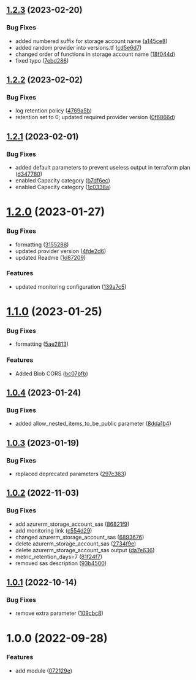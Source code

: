 ## [1.2.3](https://github.com/data-platform-hq/terraform-azurerm-storage-account/compare/v1.2.2...v1.2.3) (2023-02-20)


### Bug Fixes

* added numbered suffix for storage account name ([a145ce8](https://github.com/data-platform-hq/terraform-azurerm-storage-account/commit/a145ce889351d9d0c6aa9639eb0dfe3a0607354e))
* added random provider into versions.tf ([cd5e6d7](https://github.com/data-platform-hq/terraform-azurerm-storage-account/commit/cd5e6d746ba2291e7558265932d1a05ceaaa20ff))
* changed order of functions in storage account name ([18f044d](https://github.com/data-platform-hq/terraform-azurerm-storage-account/commit/18f044d1ddaad1e0fd2a8bbc57ba53718d185a48))
* fixed typo ([7ebd286](https://github.com/data-platform-hq/terraform-azurerm-storage-account/commit/7ebd2864cd0b58858a5736f8e2e30affce2bbeaf))

## [1.2.2](https://github.com/data-platform-hq/terraform-azurerm-storage-account/compare/v1.2.1...v1.2.2) (2023-02-02)


### Bug Fixes

* log retention policy ([4769a5b](https://github.com/data-platform-hq/terraform-azurerm-storage-account/commit/4769a5ba298e23ba5579fc7e36fbf14f290c9b3d))
* retention set to 0; updated required provider version ([0f6866d](https://github.com/data-platform-hq/terraform-azurerm-storage-account/commit/0f6866d5c27bd76060f381d4c682f3524e97fd7b))

## [1.2.1](https://github.com/data-platform-hq/terraform-azurerm-storage-account/compare/v1.2.0...v1.2.1) (2023-02-01)


### Bug Fixes

* added default parameters to prevent useless output in terraform plan ([d347780](https://github.com/data-platform-hq/terraform-azurerm-storage-account/commit/d347780954a0ed7cc0f2004f014aaae5a394fdc4))
* enabled Capacity category ([b7df6ec](https://github.com/data-platform-hq/terraform-azurerm-storage-account/commit/b7df6ec88c6d8318ad63c073ff05646b1309467b))
* enabled Capacity category ([1c0338a](https://github.com/data-platform-hq/terraform-azurerm-storage-account/commit/1c0338aed11f4dcca047a291acd073005d8f343e))

# [1.2.0](https://github.com/data-platform-hq/terraform-azurerm-storage-account/compare/v1.1.0...v1.2.0) (2023-01-27)


### Bug Fixes

* formatting ([3155288](https://github.com/data-platform-hq/terraform-azurerm-storage-account/commit/31552887f4c87ea135cb2bd4091ece637668afee))
* updated provider version ([4fde2d6](https://github.com/data-platform-hq/terraform-azurerm-storage-account/commit/4fde2d6d5e52d96efd60dfeba42d3e4b90d07d06))
* updated Readme ([1d87209](https://github.com/data-platform-hq/terraform-azurerm-storage-account/commit/1d87209abf67c02ce51bffdb1609a711bc499800))


### Features

* updated monitoring configuration ([139a7c5](https://github.com/data-platform-hq/terraform-azurerm-storage-account/commit/139a7c5d209afb4f5a81a6bc00e278df2dae1634))

# [1.1.0](https://github.com/data-platform-hq/terraform-azurerm-storage-account/compare/v1.0.4...v1.1.0) (2023-01-25)


### Bug Fixes

* formatting ([5ae2813](https://github.com/data-platform-hq/terraform-azurerm-storage-account/commit/5ae281350ed4ed4c4c097979cd6760cad1dfc4bd))


### Features

* Added Blob CORS ([bc07bfb](https://github.com/data-platform-hq/terraform-azurerm-storage-account/commit/bc07bfb4b87e314c2fde48cdadef232dfae2736d))

## [1.0.4](https://github.com/data-platform-hq/terraform-azurerm-storage-account/compare/v1.0.3...v1.0.4) (2023-01-24)


### Bug Fixes

* added allow_nested_items_to_be_public parameter ([8dda1b4](https://github.com/data-platform-hq/terraform-azurerm-storage-account/commit/8dda1b4d06400f9ba09d6a388933da5e8fd03205))

## [1.0.3](https://github.com/data-platform-hq/terraform-azurerm-storage-account/compare/v1.0.2...v1.0.3) (2023-01-19)


### Bug Fixes

* replaced deprecated parameters ([297c363](https://github.com/data-platform-hq/terraform-azurerm-storage-account/commit/297c3634cf993afb6a8179ed42f3d7d511b77431))

## [1.0.2](https://github.com/data-platform-hq/terraform-azurerm-storage-account/compare/v1.0.1...v1.0.2) (2022-11-03)


### Bug Fixes

* add azurerm_storage_account_sas ([86821f9](https://github.com/data-platform-hq/terraform-azurerm-storage-account/commit/86821f994c2ef740b0c50b81b3e77cbf5ba68171))
* add monitoring link ([c554d29](https://github.com/data-platform-hq/terraform-azurerm-storage-account/commit/c554d29c6e9603dbccb279e3d9bb86649280290a))
* changed azurerm_storage_account_sas ([6893676](https://github.com/data-platform-hq/terraform-azurerm-storage-account/commit/68936761025c62db80aa9d0f3541b7ba9b523e63))
* delete azurerm_storage_account_sas ([2734f9e](https://github.com/data-platform-hq/terraform-azurerm-storage-account/commit/2734f9e7d2ccdd3641410e2a856b7117bd365634))
* delete azurerm_storage_account_sas output ([da7e636](https://github.com/data-platform-hq/terraform-azurerm-storage-account/commit/da7e636af24da48f032c6aee2f35966f20446fee))
* metric_retention_days=7 ([81f24f7](https://github.com/data-platform-hq/terraform-azurerm-storage-account/commit/81f24f78405b36a9566f91b125ef6d991886cd57))
* removed sas description ([93b4500](https://github.com/data-platform-hq/terraform-azurerm-storage-account/commit/93b45008147b2961af1d52686f7dda75d530b7be))

## [1.0.1](https://github.com/data-platform-hq/terraform-azurerm-storage-account/compare/v1.0.0...v1.0.1) (2022-10-14)


### Bug Fixes

* remove extra parameter ([109cbc8](https://github.com/data-platform-hq/terraform-azurerm-storage-account/commit/109cbc861e683cd0851fc182ebc6464c7d930dbb))

# 1.0.0 (2022-09-28)


### Features

* add module ([072129e](https://github.com/data-platform-hq/terraform-azurerm-storage-account/commit/072129ebbfb4e3a6ea76fae7e2352d6bd0554a5b))
